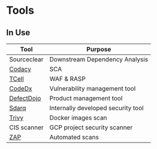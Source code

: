 # Tools

## In Use

| Tool                                                                                    | Purpose                            |
| --------------------------------------------------------------------------------------- | ---------------------------------- |
| Sourceclear                                                                             | Downstream Dependency Analysis     |
| [Codacy](https://app.codacy.com/gh/broadinstitute)                                      | SCA                                |
| [TCell](https://insight.rapid7.com/login)                                               | WAF & RASP                         |
| [CodeDx](https://codedx.dsp-appsec.broadinstitute.org/codedx/)                          | Vulnerability management tool      |
| [DefectDojo](https://defectdojo.dsp-appsec.broadinstitute.org/dashboard)                | Product management tool            |
| [Sdarq](https://sdarq.dsp-appsec.broadinstitute.org/)                                   | Internally developed security tool |
| [Trivy](https://github.com/aquasecurity/trivy)                                          | Docker images scan                 |
| CIS scanner                                                                             | GCP project security scanner       |
| [ZAP](https://github.com/broadinstitute/dsp-appsec-infrastructure-apps/tree/master/zap) | Automated scans                    |
